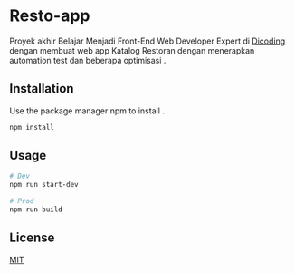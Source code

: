 # Resto-app
Proyek akhir Belajar Menjadi Front-End Web Developer Expert di [Dicoding](https://www.dicoding.com/academies/219) dengan membuat web app Katalog Restoran dengan menerapkan automation test dan beberapa optimisasi .


## Installation

Use the package manager npm to install .

```bash
npm install
```

## Usage

```bash
# Dev
npm run start-dev

# Prod
npm run build
```

## License
[MIT](https://choosealicense.com/licenses/mit/)

